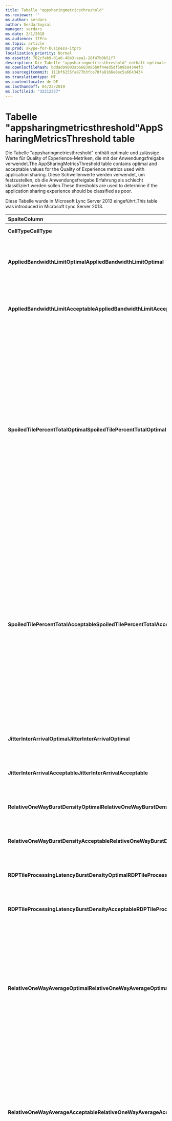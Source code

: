 ```yaml
---
title: Tabelle "appsharingmetricsthreshold"
ms.reviewer: ''
ms.author: serdars
author: SerdarSoysal
manager: serdars
ms.date: 2/1/2018
ms.audience: ITPro
ms.topic: article
ms.prod: skype-for-business-itpro
localization_priority: Normal
ms.assetid: 782cfab9-01a6-4843-aea1-28f47b0b51f7
description: Die Tabelle "appsharingmetricsthreshold" enthält optimale und zulässige Werte für Quality of Experience-Metriken, die mit der Anwendungsfreigabe verwendet. Diese Schwellenwerte werden verwendet, um festzustellen, ob die Anwendungsfreigabe Erfahrung als schlecht klassifiziert werden sollen.
ms.openlocfilehash: bddad99803ab6683985b0f44ed5df509b84344f3
ms.sourcegitcommit: 111bf6255fa877b3fce70fa8166e8ec5a6643434
ms.translationtype: MT
ms.contentlocale: de-DE
ms.lasthandoff: 04/23/2019
ms.locfileid: "32212327"
---
```

# <a name="appsharingmetricsthreshold-table"></a><span data-ttu-id="88169-104">Tabelle "appsharingmetricsthreshold"</span><span class="sxs-lookup"><span data-stu-id="88169-104">AppSharingMetricsThreshold table</span></span>
 
<span data-ttu-id="88169-105">Die Tabelle "appsharingmetricsthreshold" enthält optimale und zulässige Werte für Quality of Experience-Metriken, die mit der Anwendungsfreigabe verwendet.</span><span class="sxs-lookup"><span data-stu-id="88169-105">The AppSharingMetricsThreshold table contains optimal and acceptable values for the Quality of Experience metrics used with application sharing.</span></span> <span data-ttu-id="88169-106">Diese Schwellenwerte werden verwendet, um festzustellen, ob die Anwendungsfreigabe Erfahrung als schlecht klassifiziert werden sollen.</span><span class="sxs-lookup"><span data-stu-id="88169-106">These thresholds are used to determine if the application sharing experience should be classified as poor.</span></span>
  
<span data-ttu-id="88169-107">Diese Tabelle wurde in Microsoft Lync Server 2013 eingeführt.</span><span class="sxs-lookup"><span data-stu-id="88169-107">This table was introduced in Microsoft Lync Server 2013.</span></span>
  
|<span data-ttu-id="88169-108">**Spalte**</span><span class="sxs-lookup"><span data-stu-id="88169-108">**Column**</span></span>|<span data-ttu-id="88169-109">**Datentyp**</span><span class="sxs-lookup"><span data-stu-id="88169-109">**Data Type**</span></span>|<span data-ttu-id="88169-110">**Schlüssel/Index**</span><span class="sxs-lookup"><span data-stu-id="88169-110">**Key/Index**</span></span>|<span data-ttu-id="88169-111">**Details**</span><span class="sxs-lookup"><span data-stu-id="88169-111">**Details**</span></span>|
|:-----|:-----|:-----|:-----|
|<span data-ttu-id="88169-112">**CallType**</span><span class="sxs-lookup"><span data-stu-id="88169-112">**CallType**</span></span> <br/> |<span data-ttu-id="88169-113">int</span><span class="sxs-lookup"><span data-stu-id="88169-113">int</span></span>  <br/> |<span data-ttu-id="88169-114">Primary</span><span class="sxs-lookup"><span data-stu-id="88169-114">Primary</span></span>  <br/> |<span data-ttu-id="88169-115">Typ des getätigten Anrufs.</span><span class="sxs-lookup"><span data-stu-id="88169-115">Type of call that was placed.</span></span>  <br/> |
|<span data-ttu-id="88169-116">**AppliedBandwidthLimitOptimal**</span><span class="sxs-lookup"><span data-stu-id="88169-116">**AppliedBandwidthLimitOptimal**</span></span> <br/> |<span data-ttu-id="88169-117">int</span><span class="sxs-lookup"><span data-stu-id="88169-117">int</span></span>  <br/> ||<span data-ttu-id="88169-118">Optimale Bandbreite Beschränkung für die Anwendungsfreigabe.</span><span class="sxs-lookup"><span data-stu-id="88169-118">Optimal bandwidth limitation for application sharing.</span></span> <span data-ttu-id="88169-119">Der Standardwert ist 1000000.</span><span class="sxs-lookup"><span data-stu-id="88169-119">The default value is 1000000.</span></span>  <br/> |
|<span data-ttu-id="88169-120">**AppliedBandwidthLimitAcceptable**</span><span class="sxs-lookup"><span data-stu-id="88169-120">**AppliedBandwidthLimitAcceptable**</span></span> <br/> |<span data-ttu-id="88169-121">int</span><span class="sxs-lookup"><span data-stu-id="88169-121">int</span></span>  <br/> ||<span data-ttu-id="88169-122">Zulässige Bandbreite Beschränkung für die Anwendungsfreigabe.</span><span class="sxs-lookup"><span data-stu-id="88169-122">Acceptable bandwidth limitation for application sharing.</span></span> <span data-ttu-id="88169-123">Der Standardwert ist 500000.</span><span class="sxs-lookup"><span data-stu-id="88169-123">The default value is 500000.</span></span>  <br/> |
|<span data-ttu-id="88169-124">**SpoiledTilePercentTotalOptimal**</span><span class="sxs-lookup"><span data-stu-id="88169-124">**SpoiledTilePercentTotalOptimal**</span></span> <br/> |<span data-ttu-id="88169-125">decimal(5,2)</span><span class="sxs-lookup"><span data-stu-id="88169-125">decimal(5,2)</span></span>  <br/> ||<span data-ttu-id="88169-126">Optimale Prozentsatz für "schlechte" Kacheln zum Klassifizieren von eine Anwendungsfreigabe Qualität.</span><span class="sxs-lookup"><span data-stu-id="88169-126">Optimal percentage rate for "spoiled" tiles for classifying an Application Sharing quality.</span></span> <span data-ttu-id="88169-127">Dieser Wert ist der Prozentsatz des Inhalts von des mitbenutzenden Projekts, die den Viewer nicht erreicht hat.</span><span class="sxs-lookup"><span data-stu-id="88169-127">This value is the percentage of the content from the sharer that did not reach the viewer.</span></span> <span data-ttu-id="88169-128">Inhalt möglicherweise verworfen (oder hat) beim des mitbenutzenden Projekts verwirft Kacheln aus der grafikquelle oder die ASMCU werden verworfen nebeneinander angeordnet werden nebeneinander angeordnet von mitbenutzenden fest.</span><span class="sxs-lookup"><span data-stu-id="88169-128">Content may be discarded (or spoiled) when the sharer discards tiles from the graphics source or the ASMCU tiles discards tiles from Sharer respectively.</span></span> <span data-ttu-id="88169-129">Der Standardwert beträgt 11 %.</span><span class="sxs-lookup"><span data-stu-id="88169-129">The default value is 11 percent.</span></span>  <br/> |
|<span data-ttu-id="88169-130">**SpoiledTilePercentTotalAcceptable**</span><span class="sxs-lookup"><span data-stu-id="88169-130">**SpoiledTilePercentTotalAcceptable**</span></span> <br/> |<span data-ttu-id="88169-131">decimal(5,2)</span><span class="sxs-lookup"><span data-stu-id="88169-131">decimal(5,2)</span></span>  <br/> ||<span data-ttu-id="88169-132">Akzeptabler Prozentsatz für "schlechte" Kacheln zum Klassifizieren von eine Anwendungsfreigabe Qualität.</span><span class="sxs-lookup"><span data-stu-id="88169-132">Acceptable percentage rate for "spoiled" tiles for classifying an Application Sharing quality.</span></span> <span data-ttu-id="88169-133">Dieser Wert ist der Prozentsatz des Inhalts von des mitbenutzenden Projekts, die den Viewer nicht erreicht hat.</span><span class="sxs-lookup"><span data-stu-id="88169-133">This value is the percentage of the content from the sharer that did not reach the viewer.</span></span> <span data-ttu-id="88169-134">Inhalt möglicherweise verworfen (oder hat) beim des mitbenutzenden Projekts verwirft Kacheln aus der grafikquelle oder die ASMCU werden verworfen nebeneinander angeordnet werden nebeneinander angeordnet von mitbenutzenden fest.</span><span class="sxs-lookup"><span data-stu-id="88169-134">Content may be discarded (or spoiled) when the sharer discards tiles from the graphics source or the ASMCU tiles discards tiles from Sharer respectively.</span></span> <span data-ttu-id="88169-135">Der Standardwert ist 36 Prozent.</span><span class="sxs-lookup"><span data-stu-id="88169-135">The default value is 36 percent.</span></span>  <br/> |
|<span data-ttu-id="88169-136">**JitterInterArrivalOptimal**</span><span class="sxs-lookup"><span data-stu-id="88169-136">**JitterInterArrivalOptimal**</span></span> <br/> |<span data-ttu-id="88169-137">int</span><span class="sxs-lookup"><span data-stu-id="88169-137">int</span></span>  <br/> ||<span data-ttu-id="88169-138">Diese Spalte wird nicht in Microsoft Lync Server 2013 verwendet.</span><span class="sxs-lookup"><span data-stu-id="88169-138">This column is not used in Microsoft Lync Server 2013.</span></span>  <br/> |
|<span data-ttu-id="88169-139">**JitterInterArrivalAcceptable**</span><span class="sxs-lookup"><span data-stu-id="88169-139">**JitterInterArrivalAcceptable**</span></span> <br/> |<span data-ttu-id="88169-140">int</span><span class="sxs-lookup"><span data-stu-id="88169-140">int</span></span>  <br/> ||<span data-ttu-id="88169-141">Diese Spalte wird nicht in Microsoft Lync Server 2013 verwendet.</span><span class="sxs-lookup"><span data-stu-id="88169-141">This column is not used in Microsoft Lync Server 2013.</span></span>  <br/> |
|<span data-ttu-id="88169-142">**RelativeOneWayBurstDensityOptimal**</span><span class="sxs-lookup"><span data-stu-id="88169-142">**RelativeOneWayBurstDensityOptimal**</span></span> <br/> |<span data-ttu-id="88169-143">float</span><span class="sxs-lookup"><span data-stu-id="88169-143">float</span></span>  <br/> ||<span data-ttu-id="88169-144">Diese Spalte wird nicht in Microsoft Lync Server 2013 verwendet.</span><span class="sxs-lookup"><span data-stu-id="88169-144">This column is not used in Microsoft Lync Server 2013.</span></span>  <br/> |
|<span data-ttu-id="88169-145">**RelativeOneWayBurstDensityAcceptable**</span><span class="sxs-lookup"><span data-stu-id="88169-145">**RelativeOneWayBurstDensityAcceptable**</span></span> <br/> |<span data-ttu-id="88169-146">float</span><span class="sxs-lookup"><span data-stu-id="88169-146">float</span></span>  <br/> ||<span data-ttu-id="88169-147">Diese Spalte wird nicht in Microsoft Lync Server 2013 verwendet.</span><span class="sxs-lookup"><span data-stu-id="88169-147">This column is not used in Microsoft Lync Server 2013.</span></span>  <br/> |
|<span data-ttu-id="88169-148">**RDPTileProcessingLatencyBurstDensityOptimal**</span><span class="sxs-lookup"><span data-stu-id="88169-148">**RDPTileProcessingLatencyBurstDensityOptimal**</span></span> <br/> |<span data-ttu-id="88169-149">float</span><span class="sxs-lookup"><span data-stu-id="88169-149">float</span></span>  <br/> ||<span data-ttu-id="88169-150">Diese Spalte wird nicht in Microsoft Lync Server 2013 verwendet.</span><span class="sxs-lookup"><span data-stu-id="88169-150">This column is not used in Microsoft Lync Server 2013.</span></span>  <br/> |
|<span data-ttu-id="88169-151">**RDPTileProcessingLatencyBurstDensityAcceptable**</span><span class="sxs-lookup"><span data-stu-id="88169-151">**RDPTileProcessingLatencyBurstDensityAcceptable**</span></span> <br/> |<span data-ttu-id="88169-152">float</span><span class="sxs-lookup"><span data-stu-id="88169-152">float</span></span>  <br/> ||<span data-ttu-id="88169-153">Diese Spalte wird nicht in Microsoft Lync Server 2013 verwendet.</span><span class="sxs-lookup"><span data-stu-id="88169-153">This column is not used in Microsoft Lync Server 2013.</span></span>  <br/> |
|<span data-ttu-id="88169-154">**RelativeOneWayAverageOptimal**</span><span class="sxs-lookup"><span data-stu-id="88169-154">**RelativeOneWayAverageOptimal**</span></span> <br/> |<span data-ttu-id="88169-155">float</span><span class="sxs-lookup"><span data-stu-id="88169-155">float</span></span>  <br/> ||<span data-ttu-id="88169-156">Optimale Wert für die relative unidirektionale Verzögerung zwischen den beiden Medien Endpunkten der Anwendungsfreigabe beteiligt.</span><span class="sxs-lookup"><span data-stu-id="88169-156">Optimal value for the relative one-way delay between the two media endpoints involved in the application sharing.</span></span> <span data-ttu-id="88169-157">Dies ist ein Single-Hop-Latenzmaß.</span><span class="sxs-lookup"><span data-stu-id="88169-157">This is a single-hop latency measure.</span></span> <span data-ttu-id="88169-158">Der Standardwert ist 1,0 Sekunden.</span><span class="sxs-lookup"><span data-stu-id="88169-158">The default value is 1.0 seconds.</span></span>  <br/> <span data-ttu-id="88169-159">Die Spalte wurde in Microsoft Lync Server 2013 eingeführt.</span><span class="sxs-lookup"><span data-stu-id="88169-159">The column was introduced in Microsoft Lync Server 2013.</span></span>  <br/> |
|<span data-ttu-id="88169-160">**RelativeOneWayAverageAcceptable**</span><span class="sxs-lookup"><span data-stu-id="88169-160">**RelativeOneWayAverageAcceptable**</span></span> <br/> |<span data-ttu-id="88169-161">float</span><span class="sxs-lookup"><span data-stu-id="88169-161">float</span></span>  <br/> ||<span data-ttu-id="88169-162">Optimale Wert für die relative unidirektionale Verzögerung zwischen den beiden Medien Endpunkten der Anwendungsfreigabe beteiligt.</span><span class="sxs-lookup"><span data-stu-id="88169-162">Optimal value for the relative one-way delay between the two media endpoints involved in the application sharing.</span></span> <span data-ttu-id="88169-163">Dies ist ein Single-Hop-Latenzmaß.</span><span class="sxs-lookup"><span data-stu-id="88169-163">This is a single-hop latency measure.</span></span> <span data-ttu-id="88169-164">Der Standardwert ist 1.75 Sekunden.</span><span class="sxs-lookup"><span data-stu-id="88169-164">The default value is 1.75 seconds.</span></span>  <br/> <span data-ttu-id="88169-165">Die Spalte wurde in Microsoft Lync Server 2013 eingeführt.</span><span class="sxs-lookup"><span data-stu-id="88169-165">The column was introduced in Microsoft Lync Server 2013.</span></span>  <br/> |
|<span data-ttu-id="88169-166">**RDPTileProcessingLatencyAverageOptimal**</span><span class="sxs-lookup"><span data-stu-id="88169-166">**RDPTileProcessingLatencyAverageOptimal**</span></span> <br/> |<span data-ttu-id="88169-167">float</span><span class="sxs-lookup"><span data-stu-id="88169-167">float</span></span>  <br/> ||<span data-ttu-id="88169-168">Optimale Wert, der die durchschnittliche Wartezeit in der AS-Konferenzserver für die Dauer der Sitzung anzeigen Verarbeitung RDP-Kachel.</span><span class="sxs-lookup"><span data-stu-id="88169-168">Optimal value of the average RDP tile processing latency in the AS Conferencing Server over the duration of the viewing session.</span></span> <span data-ttu-id="88169-169">Wartezeit ist der Zeitunterschied zwischen beim Starten Frame auf dem Server (mitbenutzenden oder MCU je nach Szenario) codiert wird und den gleichen starten Frame wird auf den Viewer decodiert.</span><span class="sxs-lookup"><span data-stu-id="88169-169">Latency is the time difference between when the Start Frame is encoded on the server (sharer or MCU depending on the scenario) and the same Start Frame is decoded on the viewer.</span></span>  <br/> <span data-ttu-id="88169-170">Ein hoher Durchschnitt zeigt eine längere Verzögerung bei der Anzeige an.</span><span class="sxs-lookup"><span data-stu-id="88169-170">A high average reflects a longer delay in the viewing experience.</span></span> <span data-ttu-id="88169-171">Ein überlasteter Konferenzserver zeigt gegebenenfalls höhere durchschnittliche Verzögerungen an.</span><span class="sxs-lookup"><span data-stu-id="88169-171">An overloaded conferencing server may experience higher average delays.</span></span> <span data-ttu-id="88169-172">Der Standardwert ist 200 ms.</span><span class="sxs-lookup"><span data-stu-id="88169-172">The default value is 200ms.</span></span>  <br/> <span data-ttu-id="88169-173">Die Spalte wurde in Microsoft Lync Server 2013 eingeführt.</span><span class="sxs-lookup"><span data-stu-id="88169-173">The column was introduced in Microsoft Lync Server 2013.</span></span>  <br/> |
|<span data-ttu-id="88169-174">**RDPTileProcessingLatencyAverageAcceptable**</span><span class="sxs-lookup"><span data-stu-id="88169-174">**RDPTileProcessingLatencyAverageAcceptable**</span></span> <br/> |<span data-ttu-id="88169-175">float</span><span class="sxs-lookup"><span data-stu-id="88169-175">float</span></span>  <br/> ||<span data-ttu-id="88169-176">Akzeptabler Wert für die durchschnittliche Wartezeit in der AS-Konferenzserver für die Dauer der Sitzung anzeigen Verarbeitung RDP-Kachel.</span><span class="sxs-lookup"><span data-stu-id="88169-176">Acceptable value of the average RDP tile processing latency in the AS Conferencing Server over the duration of the viewing session.</span></span> <span data-ttu-id="88169-177">Wartezeit ist der Zeitunterschied zwischen beim Starten Frame auf dem Server (mitbenutzenden oder MCU je nach Szenario) codiert wird und den gleichen starten Frame wird auf den Viewer decodiert.</span><span class="sxs-lookup"><span data-stu-id="88169-177">Latency is the time difference between when the Start Frame is encoded on the server (sharer or MCU depending on the scenario) and the same Start Frame is decoded on the viewer.</span></span>  <br/> <span data-ttu-id="88169-178">Ein hoher Durchschnitt zeigt eine längere Verzögerung bei der Anzeige an.</span><span class="sxs-lookup"><span data-stu-id="88169-178">A high average reflects a longer delay in the viewing experience.</span></span> <span data-ttu-id="88169-179">Ein überlasteter Konferenzserver zeigt gegebenenfalls höhere durchschnittliche Verzögerungen an.</span><span class="sxs-lookup"><span data-stu-id="88169-179">An overloaded conferencing server may experience higher average delays.</span></span> <span data-ttu-id="88169-180">Der Standardwert ist 200 ms.</span><span class="sxs-lookup"><span data-stu-id="88169-180">The default value is 200ms.</span></span>  <br/> <span data-ttu-id="88169-181">Die Spalte wurde in Microsoft Lync Server 2013 eingeführt.</span><span class="sxs-lookup"><span data-stu-id="88169-181">The column was introduced in Microsoft Lync Server 2013.</span></span>  <br/> |
   

